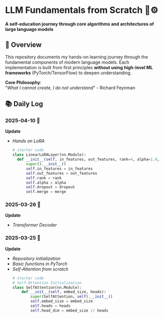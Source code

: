 # LLM Fundamentals from Scratch 🧠⚙️

**A self-education journey through core algorithms and architectures of large language models**

## 📖 Overview
This repository documents my hands-on learning journey through the fundamental components of modern language models. Each implementation is built from first principles **without using high-level ML frameworks** (PyTorch/TensorFlow) to deepen understanding.

**Core Philosophy**:  
"*What I cannot create, I do not understand*" - Richard Feynman

## 📚 Daily Log

### 2025-04-10 🚀
**Update** 
- *Hands on LoRA*
  ```python
  # starter code
  class LinearLoRALayer(nn.Module):
    def __init__(self, in_features, out_features, rank=4, alpha=1.0, dropout=0.0, merge=False):
        super().__init__()
        self.in_features = in_features
        self.out_features = out_features
        self.rank = rank
        self.alpha = alpha
        self.dropout = dropout
        self.merge = merge

### 2025-03-26 🚀
**Update** 
- *Transformer Decoder*

### 2025-03-25 🚀
**Update** 
- *Repository initialization*
- *Basic functions in PyTorch*
- *Self-Attention from scratch*
  ```python
  # starter code
  # Self-Attention Initialization
  class SelfAttention(nn.Module):
      def __init__(self, embed_size, heads):
          super(SelfAttention, self).__init__()
          self.embed_size = embed_size
          self.heads = heads
          self.head_dim = embed_size // heads
